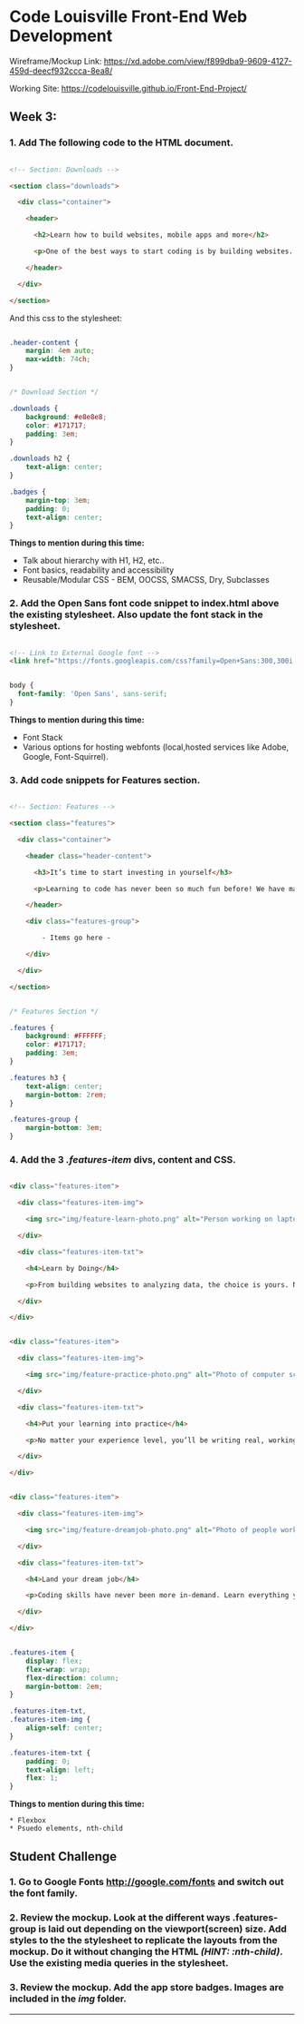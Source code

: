 # Code Louisville Front-End Web Development

Wireframe/Mockup Link: https://xd.adobe.com/view/f899dba9-9609-4127-459d-deecf932ccca-8ea8/

Working Site: https://codelouisville.github.io/Front-End-Project/


## Week 3: ###

### 1. Add The following code to the HTML document. ###

```html

<!-- Section: Downloads -->

<section class="downloads">

  <div class="container">

    <header>

      <h2>Learn how to build websites, mobile apps and more</h2>

      <p>One of the best ways to start coding is by building websites. Whether you want to tweak your business’s site, hone your web development skills, or learn to collaborate with developers, we’ll help you get there.</p>

    </header>

  </div>

</section>

```

And this css to the stylesheet:

```CSS

.header-content {
	margin: 4em auto;
	max-width: 74ch;
}


/* Download Section */

.downloads {
	background: #e8e8e8;
	color: #171717;
	padding: 3em;
}

.downloads h2 {
	text-align: center;
}

.badges {
	margin-top: 3em;
	padding: 0;
	text-align: center;
}

```


**Things to mention during this time:**

  * Talk about hierarchy with H1, H2, etc..
  * Font basics, readability and accessibility
  * Reusable/Modular CSS - BEM, OOCSS, SMACSS, Dry, Subclasses



### 2. Add the Open Sans font code snippet to index.html above the existing stylesheet. Also update the font stack in the stylesheet. ###

```HTML

<!-- Link to External Google font -->
<link href="https://fonts.googleapis.com/css?family=Open+Sans:300,300i,400,400i,600,600i,700,700i,800,800i&display=swap" rel="stylesheet">

```

```CSS

body {
  font-family: 'Open Sans', sans-serif;
}

```

**Things to mention during this time:**

  * Font Stack
  * Various options for hosting webfonts (local,hosted services like Adobe, Google, Font-Squirrel).



### 3. Add code snippets for Features section.  ###

```HTML

<!-- Section: Features -->

<section class="features">

  <div class="container">

    <header class="header-content">

      <h3>It’s time to start investing in yourself</h3>

      <p>Learning to code has never been so much fun before! We have made the learning experience fun and interactive. You will enjoy it like a game while learning and upgrading your skills.</p>

    </header>

    <div class="features-group">

        - Items go here -

    </div>

  </div>

</section>

```

```CSS

/* Features Section */

.features {
	background: #FFFFFF;
	color: #171717;
	padding: 3em;
}

.features h3 {
	text-align: center;
	margin-bottom: 2rem;
}

.features-group {
	margin-bottom: 3em;
}

```


### 4. Add the 3 *.features-item* divs, content and CSS.  ###


```HTML

<div class="features-item">

  <div class="features-item-img">

    <img src="img/feature-learn-photo.png" alt="Person working on laptop" />

  </div>

  <div class="features-item-txt">

    <h4>Learn by Doing</h4>

    <p>From building websites to analyzing data, the choice is yours. Not sure where to start? We’ll point you in the right direction.</p>

  </div>

</div>

```

```HTML

<div class="features-item">

  <div class="features-item-img">

    <img src="img/feature-practice-photo.png" alt="Photo of computer screens with code" />

  </div>

  <div class="features-item-txt">

    <h4>Put your learning into practice</h4>

    <p>No matter your experience level, you’ll be writing real, working code in minutes.</p>

  </div>

</div>

```

```HTML

<div class="features-item">

  <div class="features-item-img">

    <img src="img/feature-dreamjob-photo.png" alt="Photo of people working" />

  </div>

  <div class="features-item-txt">

    <h4>Land your dream job</h4>

    <p>Coding skills have never been more in-demand. Learn everything you need to take your career to the next level.</p>

  </div>

</div>

```

```CSS

.features-item {
	display: flex;
	flex-wrap: wrap;
	flex-direction: column;
	margin-bottom: 2em;
}

.features-item-txt,
.features-item-img {
	align-self: center;
}

.features-item-txt {
	padding: 0;
	text-align: left;
	flex: 1;
}

```



  **Things to mention during this time:**

    * Flexbox
    * Psuedo elements, nth-child



## Student Challenge ##

### 1. Go to Google Fonts http://google.com/fonts and switch out the font family.  ###

### 2. Review the mockup. Look at the different ways **.features-group** is laid out depending on the viewport(screen) size. Add styles to the the stylesheet to replicate the layouts from the mockup. Do it without changing the HTML *(HINT: :nth-child)*. Use the existing media queries in the stylesheet. ###

### 3. Review the mockup. Add the app store badges. Images are included in the *img* folder.  ###


----
